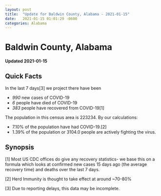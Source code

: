 ```yaml
---
layout: post
title:  "Update for Baldwin County, Alabama - 2021-01-15"
date:   2021-01-15 01:01:29 -0600
categories: Alabama
---
```


# Baldwin County, Alabama
#### Updated 2021-01-15

## Quick Facts

In the last 7 days[3] we project there have been
- *990* new cases of COVID-19
- *6* people have died of COVID-19
- *383* people have recovered from COVID-19[1]

The population in this census area is 223234. By our calculations:
- 7.10% of the population have had COVID-19.[2]
- 1.39% of the population or 3104.0 people are actively fighting the virus.

## Synopsis




[1] Most US CDC offices do give any recovery statistics- we base this on a formula which looks at confirmed new cases
15 days ago (the average recovery time) and deaths over the last 7 days.

[2] Herd Immunity is thought to take effect at around ~70-80%

[3] Due to reporting delays, this data may be incomplete.
 
    